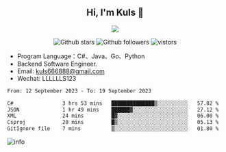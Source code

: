 <h2 align="center"> Hi, I'm Kuls 👋 </h2>
<p align="center">
    <p align="center">
        <img src=" https://avatars.githubusercontent.com/u/42165104?s=460&u=5c7fbf0bce7d4b38a15a44676e6f64b529e47598&v=4"/>
    </p>
    <p align="center">
      <img src="https://img.shields.io/github/stars/hellokuls?style=social" alt="Github stars" />
      <img src="https://img.shields.io/github/followers/hellokuls?style=social" alt="Github followers" />
      <img src="https://visitor-badge.glitch.me/badge?page_id=hellokuls.readme" alt="vistors" />
    </p>
</p>

- Program Language：C#、Java、Go、Python
- Backend Software Engineer.
- Email: kuls666888@gmail.com
- Wechat: LLLLLLS123

<!--START_SECTION:waka-->

```txt
From: 12 September 2023 - To: 19 September 2023

C#                3 hrs 53 mins   ██████████████▒░░░░░░░░░░   57.82 %
JSON              1 hr 49 mins    ██████▓░░░░░░░░░░░░░░░░░░   27.12 %
XML               24 mins         █▓░░░░░░░░░░░░░░░░░░░░░░░   06.00 %
Csproj            20 mins         █▒░░░░░░░░░░░░░░░░░░░░░░░   05.13 %
GitIgnore file    7 mins          ▒░░░░░░░░░░░░░░░░░░░░░░░░   01.80 %
```

<!--END_SECTION:waka-->

![info](https://github-readme-stats.vercel.app/api?username=hellokuls&show_icons=true&count_private=true&hide=prs&theme=default_repocard)


